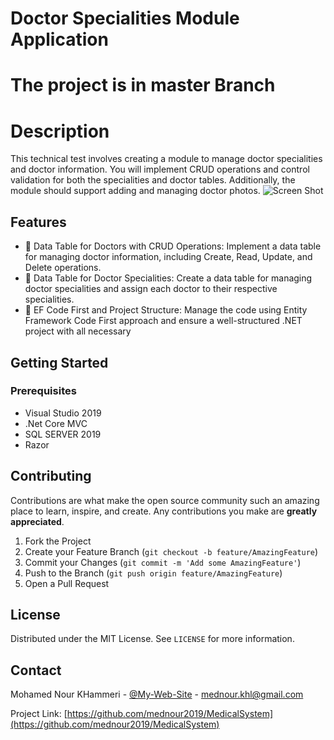 # Doctor Specialities Module Application
# The project is in master Branch
# Description
This technical test involves creating a module to manage doctor specialities and doctor information. You will implement CRUD operations and control validation for both the specialities and doctor tables. Additionally, the module should support adding and managing doctor photos.
![Screen Shot](https://prtfnour.vercel.app/images/portfolio/project4.JPG)

## Features

- 🧩 Data Table for Doctors with CRUD Operations: Implement a data table for managing doctor information, including Create, Read, Update, and Delete operations.
- 🧩  Data Table for Doctor Specialities: Create a data table for managing doctor specialities and assign each doctor to their respective specialities.
- 🧩 EF Code First and Project Structure: Manage the code using Entity Framework Code First approach and ensure a well-structured .NET project with all necessary


## Getting Started

### Prerequisites

- Visual Studio 2019
- .Net Core MVC
- SQL SERVER 2019
- Razor
  

## Contributing

Contributions are what make the open source community such an amazing place to learn, inspire, and create. Any contributions you make are **greatly appreciated**.

1. Fork the Project
2. Create your Feature Branch (`git checkout -b feature/AmazingFeature`)
3. Commit your Changes (`git commit -m 'Add some AmazingFeature'`)
4. Push to the Branch (`git push origin feature/AmazingFeature`)
5. Open a Pull Request

## License

Distributed under the MIT License. See `LICENSE` for more information.

## Contact

Mohamed Nour KHammeri - [@My-Web-Site](https://prtfnour.vercel.app) - mednour.khl@gmail.com

Project Link: [https://github.com/mednour2019/MedicalSystem](https://github.com/mednour2019/MedicalSystem)

